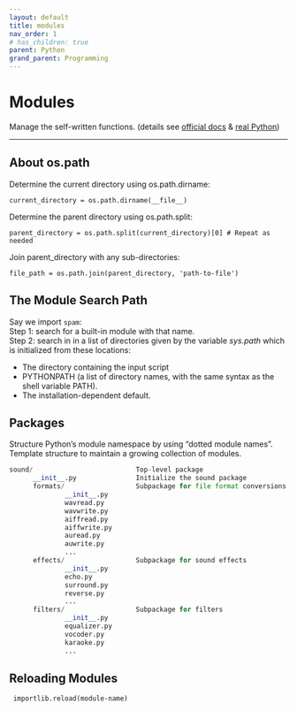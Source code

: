 ```yaml
---
layout: default
title: modules
nav_order: 1
# has_children: true
parent: Python
grand_parent: Programming
---
```


# Modules
Manage the self-written functions. (details see
[official docs](https://docs.python.org/3/tutorial/modules.html#packages) &
[real Python](https://realpython.com/python-import/#import-internals))

---
## About os.path
Determine the current directory using os.path.dirname:
```
current_directory = os.path.dirname(__file__)
```
Determine the parent directory using os.path.split:
```
parent_directory = os.path.split(current_directory)[0] # Repeat as needed
```
Join parent_directory with any sub-directories:
```
file_path = os.path.join(parent_directory, 'path-to-file')
```



## The Module Search Path
Say we import ```spam```:<br>
Step 1: search for a built-in module with that name. <br>
Step 2: search in  in a list of directories given by the variable *sys.path* which is initialized from these locations: <br>
- The directory containing the input script
- PYTHONPATH (a list of directory names, with the same syntax as the shell variable PATH).
- The installation-dependent default.

## Packages
Structure Python’s module namespace by using “dotted module names”. <br>
Template structure to maintain a growing collection of modules. 
```python
sound/                          Top-level package
      __init__.py               Initialize the sound package
      formats/                  Subpackage for file format conversions
              __init__.py
              wavread.py
              wavwrite.py
              aiffread.py
              aiffwrite.py
              auread.py
              auwrite.py
              ...
      effects/                  Subpackage for sound effects
              __init__.py
              echo.py
              surround.py
              reverse.py
              ...
      filters/                  Subpackage for filters
              __init__.py
              equalizer.py
              vocoder.py
              karaoke.py
              ...
```



## Reloading Modules
``` importlib.reload(module-name)```